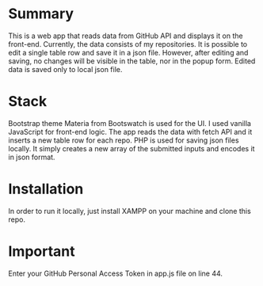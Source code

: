 # Summary

This is a web app that reads data from GitHub API and displays it on the front-end. Currently, the data consists of my repositories. 
It is possible to edit a single table row and save it in a json file. However, after editing and saving, no changes will be visible in the table, nor in the popup form.
Edited data is saved only to local json file. 

# Stack

Bootstrap theme Materia from Bootswatch is used for the UI. 
I used vanilla JavaScript for front-end logic. The app reads the data with fetch API and it inserts a new table row for each repo.
PHP is used for saving json files locally. It simply creates a new array of the submitted inputs and encodes it in json format.

# Installation

In order to run it locally, just install XAMPP on your machine and clone this repo.

# Important

Enter your GitHub Personal Access Token in app.js file on line 44.

